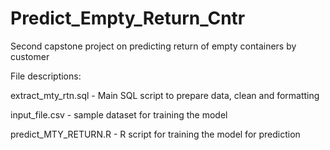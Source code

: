 # Predict_Empty_Return_Cntr
Second capstone project on predicting return of empty containers by customer

File descriptions:

extract_mty_rtn.sql - Main SQL script to prepare data, clean and formatting

input_file.csv - sample dataset for training the model

predict_MTY_RETURN.R - R script for training the model for prediction
